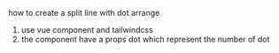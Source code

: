 how to create a split line with dot arrange
1. use vue component and tailwindcss
2. the component have a props dot which represent the number of dot
